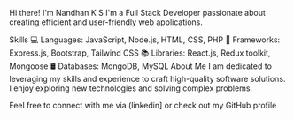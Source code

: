 Hi there! I'm Nandhan K S
I'm a Full Stack Developer passionate about creating efficient and user-friendly web applications.

Skills
💻 Languages: JavaScript, Node.js, HTML, CSS, PHP
🌟 Frameworks: Express.js, Bootstrap, Tailwind CSS
📚 Libraries: React.js, Redux toolkit, Mongoose
🛢️ Databases: MongoDB, MySQL
About Me
I am dedicated to leveraging my skills and experience to craft high-quality software solutions. I enjoy exploring new technologies and solving complex problems.

Feel free to connect with me via (linkedin] or check out my GitHub profile
